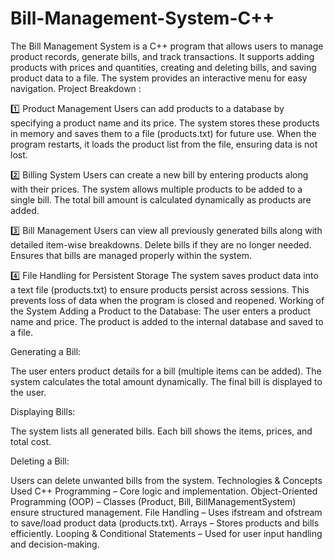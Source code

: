 # Bill-Management-System-C++

The Bill Management System is a C++ program that allows users to manage product records, generate bills, and track transactions. It supports adding products with prices and quantities, creating and deleting bills, and saving product data to a file. The system provides an interactive menu for easy navigation. Project Breakdown :

1️⃣ Product Management Users can add products to a database by specifying a product name and its price.
The system stores these products in memory and saves them to a file (products.txt) for future use.
When the program restarts, it loads the product list from the file, ensuring data is not lost.

2️⃣ Billing System Users can create a new bill by entering products along with their prices.
The system allows multiple products to be added to a single bill.
The total bill amount is calculated dynamically as products are added.

3️⃣ Bill Management Users can view all previously generated bills along with detailed item-wise breakdowns.
Delete bills if they are no longer needed.
Ensures that bills are managed properly within the system.

4️⃣ File Handling for Persistent Storage The system saves product data into a text file (products.txt) to ensure products persist across sessions.
This prevents loss of data when the program is closed and reopened.
Working of the System Adding a Product to the Database:
The user enters a product name and price.
The product is added to the internal database and saved to a file.

Generating a Bill:

The user enters product details for a bill (multiple items can be added).
The system calculates the total amount dynamically.
The final bill is displayed to the user.

Displaying Bills:

The system lists all generated bills.
Each bill shows the items, prices, and total cost.

Deleting a Bill:

Users can delete unwanted bills from the system.
Technologies & Concepts Used C++ Programming – Core logic and implementation.
Object-Oriented Programming (OOP) – Classes (Product, Bill, BillManagementSystem) ensure structured management.
File Handling – Uses ifstream and ofstream to save/load product data (products.txt).
Arrays – Stores products and bills efficiently.
Looping & Conditional Statements – Used for user input handling and decision-making.
